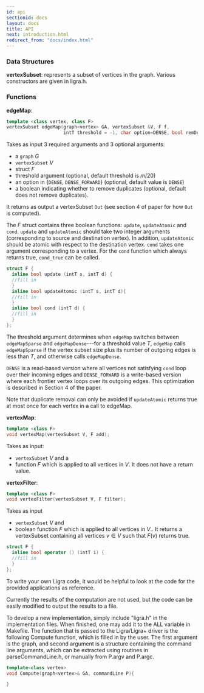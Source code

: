 ```yaml
---
id: api 
sectionid: docs
layout: docs
title: API
next: introduction.html
redirect_from: "docs/index.html"
---
```


### Data Structures 

**vertexSubset**: represents a subset of vertices in the
graph. Various constructors are given in ligra.h. 

### Functions

**edgeMap**: 

``` cpp
template <class vertex, class F>
vertexSubset edgeMap(graph<vertex> GA, vertexSubset &V, F f, 
                     intT threshold = -1, char option=DENSE, bool remDups=false);
```

Takes as input 3 required arguments and 3 optional arguments:

* a `graph` *G*
* `vertexSubset` *V* 
* struct *F*
* threshold argument (optional, default threshold is *m*/20)
* an option in {`DENSE`, `DENSE_FORWARD`} (optional, default value is `DENSE`)
* a boolean indicating whether to remove duplicates (optional, default 
  does not remove duplicates). 

It returns as output a vertexSubset `Out` (see section 4 of paper for how `Out` is computed).

The *F* struct contains three boolean functions: `update`, `updateAtomic`
and `cond`.  `update` and `updateAtomic` should take two integer arguments
(corresponding to source and destination vertex). In addition,
`updateAtomic` should be atomic with respect to the destination
vertex. `cond` takes one argument corresponding to a vertex.  For the
`cond` function which always returns true, `cond_true` can be called. 

``` cpp
struct F {
  inline bool update (intT s, intT d) {
  //fill in
  }
  inline bool updateAtomic (intT s, intT d){ 
  //fill in
  }
  inline bool cond (intT d) {
  //fill in 
  }
};
```

The threshold argument determines when `edgeMap` switches between
`edgeMapSparse` and `edgeMapDense`---for a threshold value *T*, `edgeMap`
calls `edgeMapSparse` if the vertex subset size plus its number of
outgoing edges is less than *T*, and otherwise calls `edgeMapDense`.

`DENSE` is a read-based version where all vertices not satisfying
`cond` loop over their incoming edges and `DENSE_FORWARD` is a write-based
version where each frontier vertex loops over its outgoing edges. This
optimization is described in Section 4 of the paper.

Note that duplicate removal can only be avoided if `updateAtomic`
returns true at most once for each vertex in a call to edgeMap.

**vertexMap**: 

``` cpp
template <class F>
void vertexMap(vertexSubset V, F add);
```

Takes as input: 

* `vertexSubset` $V$ and a
* function $F$ which is applied to all vertices in $V$. It does not have
  a return value.

**vertexFilter**:

``` cpp
template <class F>
void vertexFilter(vertexSubset V, F filter);
```

Takes as input 

* `vertexSubset` $V$ and 
* boolean function $F$ which is applied to all vertices in $V$.. It 
  returns a vertexSubset containing all vertices $v \in V$ such 
  that $F(v)$ returns true.

``` cpp
struct F {
  inline bool operator () (intT i) {
  //fill in
  }
};
```



To write your own Ligra code, it would be helpful to look at the code
for the provided applications as reference.

Currently the results of the computation are not used, but the code
can be easily modified to output the results to a file.

To develop a new implementation, simply include "ligra.h" in the
implementation files. When finished, one may add it to the ALL
variable in Makefile. The function that is passed to the Ligra/Ligra+
driver is the following Compute function, which is filled in by the
user. The first argument is the graph, and second argument is a
structure containing the command line arguments, which can be
extracted using routines in parseCommandLine.h, or manually from
P.argv and P.argc.

``` cpp
template<class vertex>
void Compute(graph<vertex>& GA, commandLine P){ 

}
```
